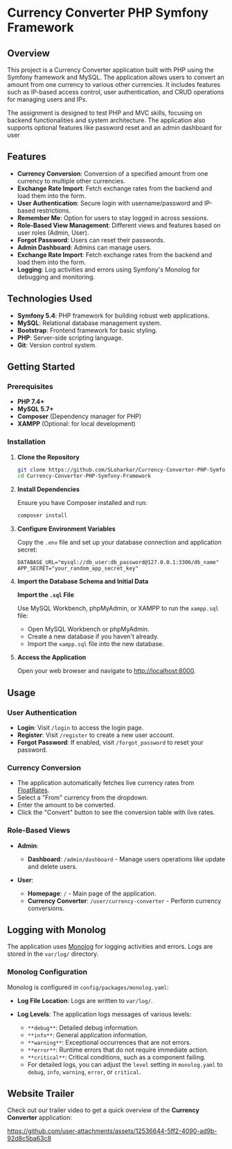 # Currency Converter PHP Symfony Framework

## Overview

This project is a Currency Converter application built with PHP using the Symfony framework and MySQL. The application allows users to convert an amount from one currency to various other currencies. It includes features such as IP-based access control, user authentication, and CRUD operations for managing users and IPs.

The assignment is designed to test PHP and MVC skills, focusing on backend functionalities and system architecture. The application also supports optional features like password reset and an admin dashboard for user

## Features

- **Currency Conversion**: Conversion of a specified amount from one currency to multiple other currencies.
- **Exchange Rate Import**: Fetch exchange rates from the backend and load them into the form.
- **User Authentication**: Secure login with username/password and IP-based restrictions.
- **Remember Me**: Option for users to stay logged in across sessions.
- **Role-Based View Management**: Different views and features based on user roles (Admin, User).
- **Forgot Password**: Users can reset their passwords.
- **Admin Dashboard**: Admins can manage users.
- **Exchange Rate Import**: Fetch exchange rates from the backend and load them into the form.
- **Logging**: Log activities and errors using Symfony's Monolog for debugging and monitoring.

## Technologies Used

- **Symfony 5.4**: PHP framework for building robust web applications.
- **MySQL**: Relational database management system.
- **Bootstrap**: Frontend framework for basic styling.
- **PHP**: Server-side scripting language.
- **Git**: Version control system.

## Getting Started

### Prerequisites

- **PHP 7.4+**
- **MySQL 5.7+**
- **Composer** (Dependency manager for PHP)
- **XAMPP** (Optional: for local development)

### Installation

1. **Clone the Repository**

   ```bash
   git clone https://github.com/SLoharkar/Currency-Converter-PHP-Symfony-Framework.git
   cd Currency-Converter-PHP-Symfony-Framework
    ```

2. **Install Dependencies**

   Ensure you have Composer installed and run:

   ```bash
   composer install
   ```

3. **Configure Environment Variables**

   Copy the `.env` file and set up your database connection and application secret:

   ```env
   DATABASE_URL="mysql://db_user:db_password@127.0.0.1:3306/db_name"
   APP_SECRET="your_random_app_secret_key"
   ```

4. **Import the Database Schema and Initial Data**

   **Import the `.sql` File**

   Use MySQL Workbench, phpMyAdmin, or XAMPP to run the `xampp.sql` file:

   - Open MySQL Workbench or phpMyAdmin.
   - Create a new database if you haven't already.
   - Import the `xampp.sql` file into the new database.

5. **Access the Application**

   Open your web browser and navigate to [http://localhost:8000](http://localhost:8000).

## Usage

### User Authentication

- **Login**: Visit `/login` to access the login page.
- **Register**: Visit `/register` to create a new user account.
- **Forgot Password**: If enabled, visit `/forgot_password` to reset your password.

### Currency Conversion

- The application automatically fetches live currency rates from [FloatRates](http://www.floatrates.com/json-feeds.html).
- Select a "From" currency from the dropdown.
- Enter the amount to be converted.
- Click the "Convert" button to see the conversion table with live rates.


### Role-Based Views

- **Admin**:
  - **Dashboard**: `/admin/dashboard` - Manage users operations like update and delete users.

- **User**:
  - **Homepage**: `/` - Main page of the application.
  - **Currency Converter**: `/user/currency-converter` - Perform currency conversions.

## Logging with Monolog

The application uses [Monolog](https://symfony.com/doc/current/logging.html) for logging activities and errors. Logs are stored in the `var/log/` directory.

### Monolog Configuration

Monolog is configured in `config/packages/monolog.yaml`:

- **Log File Location**: Logs are written to `var/log/`.
- **Log Levels**: The application logs messages of various levels:

  - `**debug**`: Detailed debug information.
  - `**info**`: General application information.
  - `**warning**`: Exceptional occurrences that are not errors.
  - `**error**`: Runtime errors that do not require immediate action.
  - `**critical**`: Critical conditions, such as a component failing.
  - For detailed logs, you can adjust the `level` setting in `monolog.yaml` to `debug`, `info`, `warning`, `error`, or `critical`.


## Website Trailer

Check out our trailer video to get a quick overview of the **Currency Converter** application:

https://github.com/user-attachments/assets/12536644-5ff2-4090-ad9b-92d8c5ba63c8

